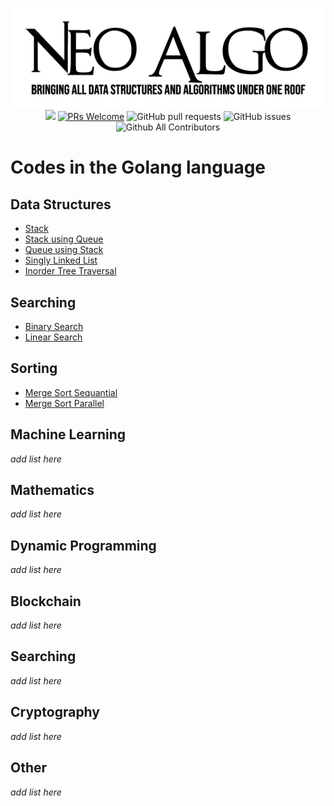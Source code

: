 <p align="center">
    <img src="../img/neo_algo.png"><br>
    <img src="https://img.shields.io/github/license/tesseractcoding/neoalgo?style=flat">
    <a href="http://makeapullrequest.com" target="_blank"><img src="https://img.shields.io/badge/PRs-welcome-brightgreen.svg?style=flat" alt="PRs Welcome"></a>
    <img alt="GitHub pull requests" src="https://img.shields.io/github/issues-pr/tesseractcoding/neoalgo">
    <img alt="GitHub issues" src="https://img.shields.io/github/issues/tesseractcoding/neoalgo">
    <img alt="Github All Contributors" src="https://img.shields.io/github/all-contributors/tesseractcoding/neoalgo">
</p>

# Codes in the Golang language

## Data Structures
* [Stack](/ds/stack.go)
* [Stack using Queue](./ds/stack_using_queue.go)
* [Queue using Stack](./ds/queue_using_stack.go)
* [Singly Linked List](./ds/singly_linked_list.go)
* [Inorder Tree Traversal](ds/inorder_traversal_binarytree.go)

## Searching
* [Binary Search](/search/binary_search.go)
* [Linear Search](/search/linear_search.go)

## Sorting
* [Merge Sort Sequantial](./sort/merge_sort_sequential.go)
* [Merge Sort Parallel](./sort/merge_sort_parallel.go)

## Machine Learning
_add list here_

## Mathematics
_add list here_

## Dynamic Programming
_add list here_

## Blockchain
_add list here_

## Searching
_add list here_

## Cryptography
_add list here_

## Other
_add list here_
